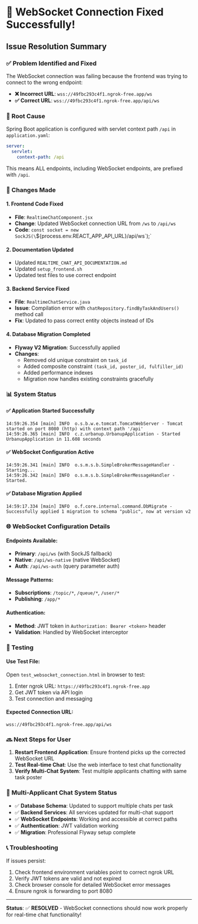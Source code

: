 # 🎉 WebSocket Connection Fixed Successfully!

## Issue Resolution Summary

### ✅ Problem Identified and Fixed
The WebSocket connection was failing because the frontend was trying to connect to the wrong endpoint:

- **❌ Incorrect URL**: `wss://49fbc293c4f1.ngrok-free.app/ws`
- **✅ Correct URL**: `wss://49fbc293c4f1.ngrok-free.app/api/ws`

### 🔧 Root Cause
Spring Boot application is configured with servlet context path `/api` in `application.yaml`:
```yaml
server:
  servlet:
    context-path: /api
```

This means ALL endpoints, including WebSocket endpoints, are prefixed with `/api`.

### 🔄 Changes Made

#### 1. Frontend Code Fixed
- **File**: `RealtimeChatComponent.jsx`
- **Change**: Updated WebSocket connection URL from `/ws` to `/api/ws`
- **Code**: `const socket = new SockJS(\`\${process.env.REACT_APP_API_URL}/api/ws\`);`

#### 2. Documentation Updated
- Updated `REALTIME_CHAT_API_DOCUMENTATION.md`
- Updated `setup_frontend.sh`
- Updated test files to use correct endpoint

#### 3. Backend Service Fixed
- **File**: `RealtimeChatService.java`
- **Issue**: Compilation error with `chatRepository.findByTaskAndUsers()` method call
- **Fix**: Updated to pass correct entity objects instead of IDs

#### 4. Database Migration Completed
- **Flyway V2 Migration**: Successfully applied
- **Changes**: 
  - Removed old unique constraint on `task_id`
  - Added composite constraint `(task_id, poster_id, fulfiller_id)`
  - Added performance indexes
  - Migration now handles existing constraints gracefully

### 📊 System Status

#### ✅ Application Started Successfully
```
14:59:26.354 [main] INFO  o.s.b.w.e.tomcat.TomcatWebServer - Tomcat started on port 8080 (http) with context path '/api'
14:59:26.365 [main] INFO  c.z.urbanup.UrbanupApplication - Started UrbanupApplication in 11.608 seconds
```

#### ✅ WebSocket Configuration Active
```
14:59:26.341 [main] INFO  o.s.m.s.b.SimpleBrokerMessageHandler - Starting...
14:59:26.342 [main] INFO  o.s.m.s.b.SimpleBrokerMessageHandler - Started.
```

#### ✅ Database Migration Applied
```
14:59:17.334 [main] INFO  o.f.core.internal.command.DbMigrate - Successfully applied 1 migration to schema "public", now at version v2
```

### 🌐 WebSocket Configuration Details

#### Endpoints Available:
- **Primary**: `/api/ws` (with SockJS fallback)
- **Native**: `/api/ws-native` (native WebSocket)
- **Auth**: `/api/ws-auth` (query parameter auth)

#### Message Patterns:
- **Subscriptions**: `/topic/*`, `/queue/*`, `/user/*`
- **Publishing**: `/app/*`

#### Authentication:
- **Method**: JWT token in `Authorization: Bearer <token>` header
- **Validation**: Handled by WebSocket interceptor

### 🧪 Testing

#### Use Test File:
Open `test_websocket_connection.html` in browser to test:
1. Enter ngrok URL: `https://49fbc293c4f1.ngrok-free.app`
2. Get JWT token via API login
3. Test connection and messaging

#### Expected Connection URL:
```
wss://49fbc293c4f1.ngrok-free.app/api/ws
```

### 🔜 Next Steps for User

1. **Restart Frontend Application**: Ensure frontend picks up the corrected WebSocket URL
2. **Test Real-time Chat**: Use the web interface to test chat functionality
3. **Verify Multi-Chat System**: Test multiple applicants chatting with same task poster

### 🎯 Multi-Applicant Chat System Status

- ✅ **Database Schema**: Updated to support multiple chats per task
- ✅ **Backend Services**: All services updated for multi-chat support
- ✅ **WebSocket Endpoints**: Working and accessible at correct paths
- ✅ **Authentication**: JWT validation working
- ✅ **Migration**: Professional Flyway setup complete

### 📞 Troubleshooting

If issues persist:
1. Check frontend environment variables point to correct ngrok URL
2. Verify JWT tokens are valid and not expired
3. Check browser console for detailed WebSocket error messages
4. Ensure ngrok is forwarding to port 8080

---
**Status**: ✅ **RESOLVED** - WebSocket connections should now work properly for real-time chat functionality!
